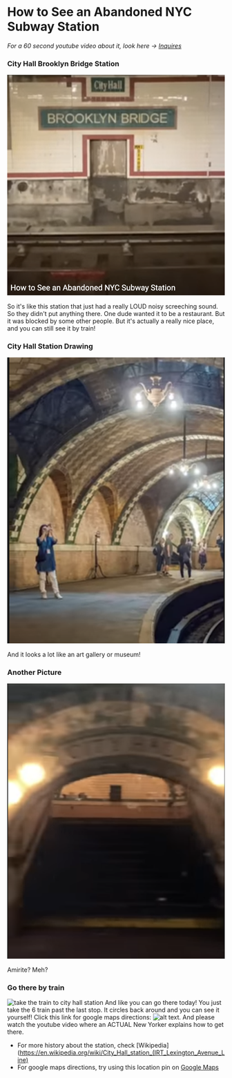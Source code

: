 # How to See an Abandoned NYC Subway Station 
_For a 60 second youtube video about it, look here -> [Inquires](https://www.youtube.com/shorts/Tq2TlEwQkxM?feature=share)_ 

### City Hall Brooklyn Bridge Station
![picture of station](station1.png)

So it's like this station that just had a really LOUD noisy screeching sound. So they didn't put anything there. One dude wanted it to be a restaurant. But it was blocked by some other people. But it's actually a really nice place, and you can still see it by train!



### City Hall Station Drawing 
![picture of station](station2.png)

And it looks a lot like an art gallery or museum!



### Another Picture
![real life picture of station](station3.png)

Amirite? Meh?

### Go there by train
![take the train to city hall station](station.png)
And like you can go there today! You just take the 6 train past the last stop. It circles back around and you can see it yourself! Click this link for google maps directions: ![alt text](http:). And please watch the youtube video where an ACTUAL New Yorker explains how to get there. 


 - For more history about the station, check [Wikipedia](https://en.wikipedia.org/wiki/City_Hall_station_(IRT_Lexington_Avenue_Line)
 - For google maps directions, try using this location pin on [Google Maps](https://g.page/city-hall-park?share)

